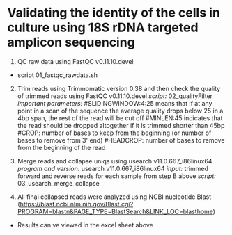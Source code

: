 # Validating the identity of the cells in culture using 18S rDNA targeted amplicon sequencing

1) QC raw data using FastQC v0.11.10.devel <br>
* script 01_fastqc_rawdata.sh

2) Trim reads using Trimmomatic version 0.38 and then check the quality of trimmed reads using FastQC v0.11.10.devel
_script:_ 02_qualityFilter
_important parameters:_ 
#SLIDINGWINDOW:4:25 means that if at any point in a scan of the sequence the average quality drops below 25 in a 4bp span, the rest of the read will be cut off
#MINLEN:45 indicates that the read should be dropped altogether if it is trimmed shorter than 45bp
#CROP: number of bases to keep from the beginning (or number of bases to remove from 3' end)
#HEADCROP: number of bases to remove from the beginning of the read

3) Merge reads and collapse uniqs using usearch v11.0.667_i86linux64
_program and version:_ usearch v11.0.667_i86linux64
_input:_ trimmed forward and reverse reads for each sample from step B above
_script:_ 03_usearch_merge_collapse

4. All final collapsed reads were analyzed using NCBI nucleotide Blast (https://blast.ncbi.nlm.nih.gov/Blast.cgi?PROGRAM=blastn&PAGE_TYPE=BlastSearch&LINK_LOC=blasthome)
- Results can ve viewed in the excel sheet above
